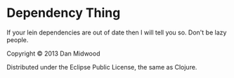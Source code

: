 # Dependency Thing

If your lein dependencies are out of date then I will tell you so. Don't be lazy people.

Copyright © 2013 Dan Midwood

Distributed under the Eclipse Public License, the same as Clojure.
